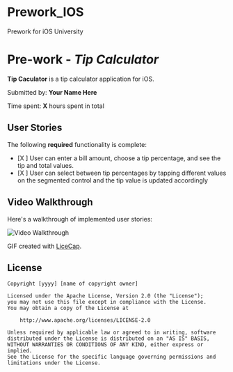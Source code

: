 # Prework_IOS
Prework for iOS University

# Pre-work - *Tip Calculator*

**Tip Caculator** is a tip calculator application for iOS.

Submitted by: **Your Name Here**

Time spent: **X** hours spent in total

## User Stories

The following **required** functionality is complete:

* [X ] User can enter a bill amount, choose a tip percentage, and see the tip and total values.
* [X ] User can select between tip percentages by tapping different values on the segmented control and the tip value is updated accordingly



## Video Walkthrough

Here's a walkthrough of implemented user stories:

<img src='http://i.imgur.com/link/to/your/gif/file.gif' title='Video Walkthrough' width='' alt='Video Walkthrough' />

GIF created with [LiceCap](http://www.cockos.com/licecap/).



## License

    Copyright [yyyy] [name of copyright owner]

    Licensed under the Apache License, Version 2.0 (the "License");
    you may not use this file except in compliance with the License.
    You may obtain a copy of the License at

        http://www.apache.org/licenses/LICENSE-2.0

    Unless required by applicable law or agreed to in writing, software
    distributed under the License is distributed on an "AS IS" BASIS,
    WITHOUT WARRANTIES OR CONDITIONS OF ANY KIND, either express or implied.
    See the License for the specific language governing permissions and
    limitations under the License.

